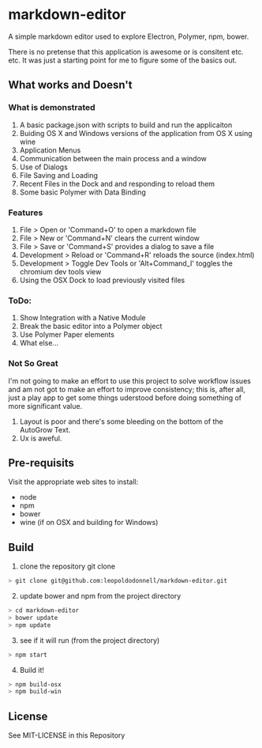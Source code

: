 # markdown-editor
A simple markdown editor used to explore Electron, Polymer, npm, bower.

There is no pretense that this application is awesome or is consitent etc. etc. It was just
a starting point for me to figure some of the basics out.

## What works and Doesn't

### What is demonstrated

1. A basic package.json with scripts to build and run the applicaiton
1. Buiding OS X and Windows versions of the application from OS X using wine
1. Application Menus
1. Communication between the main process and a window
1. Use of Dialogs
1. File Saving and Loading
1. Recent Files in the Dock and and responding to reload them
1. Some basic Polymer with Data Binding

### Features

1. File > Open or 'Command+O' to open a markdown file
1. File > New or 'Command+N' clears the current window
1. File > Save or 'Command+S' provides a dialog to save a file
1. Development > Reload or 'Command+R' reloads the source (index.html)
1. Development > Toggle Dev Tools or 'Alt+Command_I' toggles the chromium dev tools view
1. Using the OSX Dock to load previously visited files

### ToDo:

1. Show Integration with a Native Module
1. Break the basic editor into a Polymer object
1. Use Polymer Paper elements
1. What else...

### Not So Great

I'm not going to make an effort to use this project to solve workflow issues and am not got
to make an effort to improve consistency; this is, after all, just a play app to get some things
uderstood before doing something of more significant value.

1. Layout is poor and there's some bleeding on the bottom of the AutoGrow Text.
1. Ux is aweful.

## Pre-requisits

Visit the appropriate web sites to install:

* node
* npm
* bower
* wine (if on OSX and building for Windows)

## Build

1. clone the repository git clone
```bash
> git clone git@github.com:leopoldodonnell/markdown-editor.git
```
2. update bower and npm from the project directory
```bash
> cd markdown-editor
> bower update
> npm update
```
3. see if it will run (from the project directory)
```bash
> npm start
```
4. Build it!
```bash
> npm build-osx
> npm build-win
```

## License

 See MIT-LICENSE in this Repository
